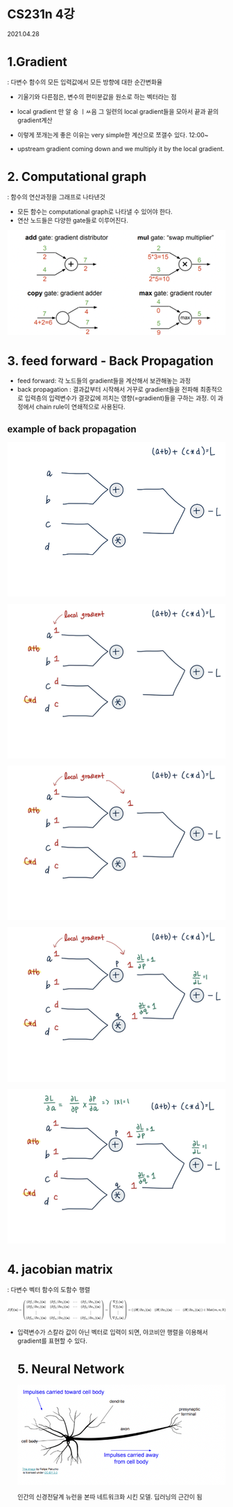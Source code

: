 # CS231n 4강

2021.04.28

# 1.Gradient

: 다변수 함수의 모든 입력값에서 모든 방향에 대한 순간변화율

- 기울기와 다른점은, 변수의 편미분값을 원소로 하는 벡터라는 점

- local gradient 만 알 숭 ㅣㅆ음 그 일련의 local gradient들을  모아서 끝과 끝의 gradient계산

- 이렇게 쪼개는게 좋은 이유는 very simple한 계산으로 쪼갤수 있다. 12:00~
- upstream gradient coming down and we multiply it by the local gradient.

# 2. Computational graph

: 함수의 연산과정을 그래프로 나타낸것

- 모든 함수는 computational graph로 나타낼 수 있어야 한다.
- 연산 노드들은 다양한 gate들로 이루어진다.

![CS231n%204%E1%84%80%E1%85%A1%E1%86%BC%2058bcd39a26744dc2bebae8d50699ab65/1.png](./img/1.png)

# 3. feed forward - Back Propagation

- feed forward: 각 노드들의 gradient들을 계산해서 보관해놓는 과정
- back propagation : 결과값부터 시작해서 거꾸로 gradient들을 전파해 최종적으로 입력층의 입력변수가 결괏값에 끼치는 영향(=gradient)들을 구하는 과정. 이 과정에서 chain rule이 연쇄적으로 사용된다.

## example of back propagation

![CS231n%204%E1%84%80%E1%85%A1%E1%86%BC%2058bcd39a26744dc2bebae8d50699ab65/Untitled.png](./img//Untitled6.png)

![CS231n%204%E1%84%80%E1%85%A1%E1%86%BC%2058bcd39a26744dc2bebae8d50699ab65/Untitled%201.png](./img/Untitled%201.png)

![CS231n%204%E1%84%80%E1%85%A1%E1%86%BC%2058bcd39a26744dc2bebae8d50699ab65/Untitled%202.png](./img/Untitled%202.png)

![CS231n%204%E1%84%80%E1%85%A1%E1%86%BC%2058bcd39a26744dc2bebae8d50699ab65/Untitled%203.png](./img/Untitled%203.png)

![CS231n%204%E1%84%80%E1%85%A1%E1%86%BC%2058bcd39a26744dc2bebae8d50699ab65/Untitled%204.png](./img/Untitled%204.png)

# 4. jacobian matrix

: 다변수 벡터 함수의 도함수 행렬

![CS231n%204%E1%84%80%E1%85%A1%E1%86%BC%2058bcd39a26744dc2bebae8d50699ab65/Untitled%205.png](./img/Untitled%205.png)

- 입력변수가 스칼라 값이 아닌 벡터로 입력이 되면, 야코비안 행렬을 이용해서 gradient를 표현할 수 있다.

    # 5. Neural Network

    ![CS231n%204%E1%84%80%E1%85%A1%E1%86%BC%2058bcd39a26744dc2bebae8d50699ab65/_2021-05-01__3.00.23.png](./img/_2021-05-01__3.00.23.png)

    인간의 신경전달계 뉴런을 본따 네트워크화 시킨 모델. 딥러닝의 근간이 됨